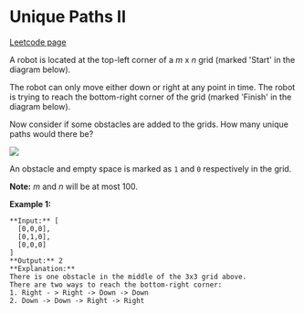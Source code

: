 # Unique Paths II
[Leetcode page](https://leetcode.com/problems/unique-paths-ii/description)

A robot is located at the top-left corner of a _m_ x _n_ grid (marked  'Start'
in the diagram below).

The robot can only move either down or right at any point in time. The robot
is trying to reach the bottom-right corner of the grid (marked 'Finish' in the
diagram below).

Now consider if some obstacles are added to the grids. How many unique paths
would there be?

![](https://leetcode.com/static/images/problemset/robot_maze.png)

An obstacle and empty space is marked as `1` and `0` respectively in the grid.

**Note:** _m_ and _n_ will be at most 100.

**Example 1:**

    
    
    **Input:** [
      [0,0,0],
      [0,1,0],
      [0,0,0]
    ]
    **Output:** 2
    **Explanation:**
    There is one obstacle in the middle of the 3x3 grid above.
    There are two ways to reach the bottom-right corner:
    1. Right - > Right -> Down -> Down
    2. Down -> Down -> Right -> Right
    

